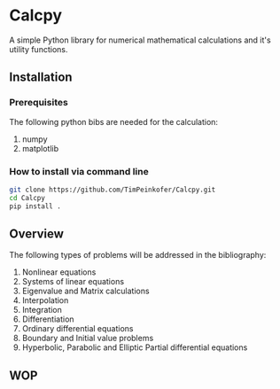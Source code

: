 # Calcpy

A simple Python library for numerical mathematical calculations and it's utility functions.

## Installation

### Prerequisites

The following python bibs are needed for the calculation:

1. numpy
2. matplotlib

### How to install via command line
```bash
git clone https://github.com/TimPeinkofer/Calcpy.git
cd Calcpy
pip install .
```

## Overview
The following types of problems will be addressed in the bibliography:

1. Nonlinear equations
2. Systems of linear equations
3. Eigenvalue and Matrix calculations
4. Interpolation
5. Integration
6. Differentiation
7. Ordinary differential equations
8. Boundary and Initial value problems
9. Hyperbolic, Parabolic and Elliptic Partial differential equations


## WOP
